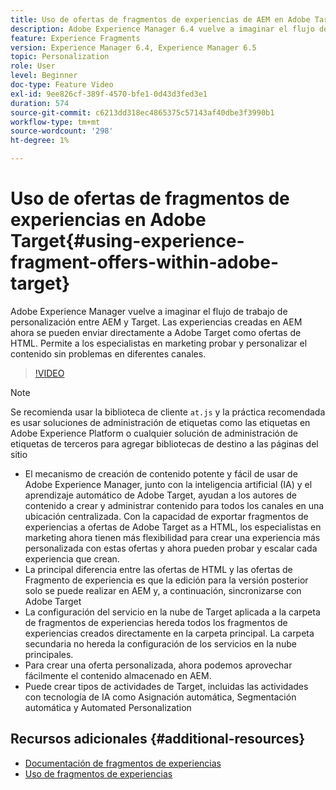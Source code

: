 ```yaml
---
title: Uso de ofertas de fragmentos de experiencias de AEM en Adobe Target
description: Adobe Experience Manager 6.4 vuelve a imaginar el flujo de trabajo de personalización entre AEM y Target. Las experiencias creadas en AEM ahora se pueden enviar directamente a Adobe Target como ofertas de HTML. Permite a los especialistas en marketing probar y personalizar el contenido sin problemas en diferentes canales.
feature: Experience Fragments
version: Experience Manager 6.4, Experience Manager 6.5
topic: Personalization
role: User
level: Beginner
doc-type: Feature Video
exl-id: 9ee826cf-389f-4570-bfe1-0d43d3fed3e1
duration: 574
source-git-commit: c6213dd318ec4865375c57143af40dbe3f3990b1
workflow-type: tm+mt
source-wordcount: '298'
ht-degree: 1%

---
```


# Uso de ofertas de fragmentos de experiencias en Adobe Target{#using-experience-fragment-offers-within-adobe-target}

Adobe Experience Manager vuelve a imaginar el flujo de trabajo de personalización entre AEM y Target. Las experiencias creadas en AEM ahora se pueden enviar directamente a Adobe Target como ofertas de HTML. Permite a los especialistas en marketing probar y personalizar el contenido sin problemas en diferentes canales.

>[!VIDEO](https://video.tv.adobe.com/v/22383?quality=12&learn=on)

>[!NOTE]
>
>Se recomienda usar la biblioteca de cliente `at.js` y la práctica recomendada es usar soluciones de administración de etiquetas como las etiquetas en Adobe Experience Platform o cualquier solución de administración de etiquetas de terceros para agregar bibliotecas de destino a las páginas del sitio


* El mecanismo de creación de contenido potente y fácil de usar de Adobe Experience Manager, junto con la inteligencia artificial (IA) y el aprendizaje automático de Adobe Target, ayudan a los autores de contenido a crear y administrar contenido para todos los canales en una ubicación centralizada. Con la capacidad de exportar fragmentos de experiencias a ofertas de Adobe Target as a HTML, los especialistas en marketing ahora tienen más flexibilidad para crear una experiencia más personalizada con estas ofertas y ahora pueden probar y escalar cada experiencia que crean.
* La principal diferencia entre las ofertas de HTML y las ofertas de Fragmento de experiencia es que la edición para la versión posterior solo se puede realizar en AEM y, a continuación, sincronizarse con Adobe Target
* La configuración del servicio en la nube de Target aplicada a la carpeta de fragmentos de experiencias hereda todos los fragmentos de experiencias creados directamente en la carpeta principal. La carpeta secundaria no hereda la configuración de los servicios en la nube principales.
* Para crear una oferta personalizada, ahora podemos aprovechar fácilmente el contenido almacenado en AEM.
* Puede crear tipos de actividades de Target, incluidas las actividades con tecnología de IA como Asignación automática, Segmentación automática y Automated Personalization

## Recursos adicionales {#additional-resources}

* [Documentación de fragmentos de experiencias](https://experienceleague.adobe.com/docs/experience-manager-65/authoring/authoring/experience-fragments.html?lang=es)
* [Uso de fragmentos de experiencias](/help/sites/experience-fragments/experience-fragments-feature-video-use.md)
